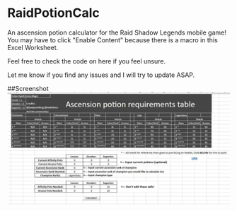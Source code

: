 # RaidPotionCalc
An ascension potion calculator for the Raid Shadow Legends mobile game!  
You may have to click "Enable Content" because there is a macro in this Excel Worksheet.  
  
Feel free to check the code on here if you feel unsure.  
  
Let me know if you find any issues and I will try to update ASAP.
  
##Screenshot  
![Screenshot](screenshot.jpg)